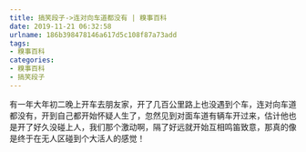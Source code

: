 ```yaml
---
title: 搞笑段子->连对向车道都没有 | 糗事百科
date: 2019-11-21 06:32:58
urlname: 186b398478146a617d5c108f87a73add
tags: 
- 糗事百科
categories:
- 糗事百科
- 搞笑段子
---
```

有一年大年初二晚上开车去朋友家，开了几百公里路上也没遇到个车，连对向车道都没有，开到自己都开始怀疑人生了，忽然见到对面车道有辆车开过来，估计他也是开了好久没碰上人，我们那个激动啊，隔了好远就开始互相鸣笛致意，那真的像是终于在无人区碰到个大活人的感觉！



